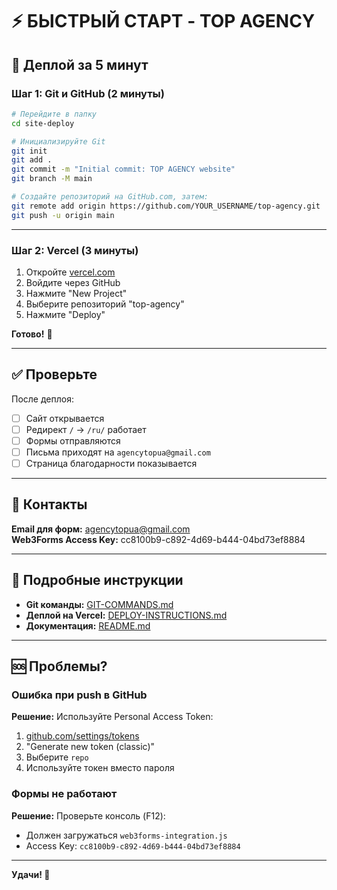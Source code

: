 # ⚡ БЫСТРЫЙ СТАРТ - TOP AGENCY

## 🚀 Деплой за 5 минут

### Шаг 1: Git и GitHub (2 минуты)

```bash
# Перейдите в папку
cd site-deploy

# Инициализируйте Git
git init
git add .
git commit -m "Initial commit: TOP AGENCY website"
git branch -M main

# Создайте репозиторий на GitHub.com, затем:
git remote add origin https://github.com/YOUR_USERNAME/top-agency.git
git push -u origin main
```

---

### Шаг 2: Vercel (3 минуты)

1. Откройте [vercel.com](https://vercel.com)
2. Войдите через GitHub
3. Нажмите "New Project"
4. Выберите репозиторий "top-agency"
5. Нажмите "Deploy"

**Готово!** 🎉

---

## ✅ Проверьте

После деплоя:

- [ ] Сайт открывается
- [ ] Редирект `/` → `/ru/` работает
- [ ] Формы отправляются
- [ ] Письма приходят на `agencytopua@gmail.com`
- [ ] Страница благодарности показывается

---

## 📱 Контакты

**Email для форм:** agencytopua@gmail.com  
**Web3Forms Access Key:** cc8100b9-c892-4d69-b444-04bd73ef8884

---

## 📖 Подробные инструкции

- **Git команды:** [GIT-COMMANDS.md](GIT-COMMANDS.md)
- **Деплой на Vercel:** [DEPLOY-INSTRUCTIONS.md](DEPLOY-INSTRUCTIONS.md)
- **Документация:** [README.md](README.md)

---

## 🆘 Проблемы?

### Ошибка при push в GitHub

**Решение:** Используйте Personal Access Token:
1. [github.com/settings/tokens](https://github.com/settings/tokens)
2. "Generate new token (classic)"
3. Выберите `repo`
4. Используйте токен вместо пароля

### Формы не работают

**Решение:** Проверьте консоль (F12):
- Должен загружаться `web3forms-integration.js`
- Access Key: `cc8100b9-c892-4d69-b444-04bd73ef8884`

---

**Удачи! 🚀**

